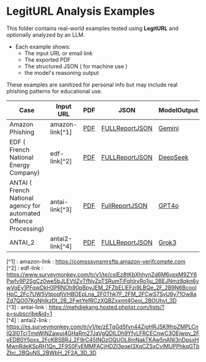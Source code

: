 
# LegitURL Analysis Examples

This folder contains real-world examples tested using **LegitURL** and optionally analyzed by an LLM.

- Each example shows:
  - The input URL or email link
  - The exported PDF
  - The structured JSON ( for machine use )
  - the model's reasoning output

These examples are sanitized for personal info but may include real phishing patterns for educational use.

| Case | Input URL | PDF | JSON | ModelOutput|
|------|-----------|-----|-------|-----|
| Amazon Phishing | amazon-link[^1]| [PDF](./PDF/legitURL_Report_2025-06-03T17:43:54Z-amazon-verifcompte.pdf) | [FULLReportJSON](./JSON/FullReport_comsssvnsmrsftp.amazon-verifcompte.com.JSON) | [Gemini](./ModelOutput/GEMINI_FullReport_comsssvnsmrsftp.amazon-verifcompte.com.text)
|EDF ( French National Energy Company) | edf-link[^2] |[PDF](./PDF/legitURL_Report_2025-06-09T13:32:39Z-edf-espaceclient.pdf) | [FULLReportJSON](./JSON/FullReport_edf-espaceclient.json) | [DeepSeek](./ModelOutput/DEEPSEEK_FullReport_edf-espaceclient.txt) 
| ANTAI ( French National agency for automated Offence Processing) | antai-link[^3] | [PDF]('/PDF/legitURL_Report_2025-06-21T05:21:36Z-sonjajuengling.pdf') | [FullReportJSON](./JSON/FullReport_antaiScam_v1.2.json) | [GPT4o](./ModelOutput/GTP4o_FullReport_ANTAI.txt)
| ANTAI_2 | antai2-link[^4]| [PDF](./PDF/legitURL_Report_2025-07-29T09:50:41Z-routieres-justice.pdf) | [FULLReportJSON](./JSON/FullReport_Antai2Scam_v1.6.json) | [Grok3](./ModelOutput/Grok3_fullReport_Antai2.text) |




[^1] : amazon-link : https://comsssvnsmrsftp.amazon-verifcompte.com  
[^2] : edf-link : https://www.surveymonkey.com/tr/v1/te/csIEz8tKbXhhynZd6M6vpxM9ZY6Pwfv9P2SgCz0we5bJLEVtlZvTfNyZpTSRumTiFqhlrvRo1ju_2BEJNmz8qkn6vwVqEy1PFqwDkH3PRNOh90pBpyJEM_2FZbELlEFzj9LBQe_2F_2B9N6BcooIHpC_2Fc7UW5VtpoqfjVHBOEpLna_2F0Thk7F_2FM_2FCwS7SyU6y71Ow8aZd7QO07KgNhIkzDt_2B_2FwtYefRCzXQBZxxmt4Oeoi_2BOUhvI_3D  
[^3] : antai-link : https://mehdiekang.hosted.phplist.com/lists/?p=subscribe&id=1  
[^4] : antai2-link : https://es.surveymonkey.com/tr/v1/te/zETqGd5fvn44ZigHRJ5K9frpZMPLCnIQ3l0TcjTmeWjNZawuj4GHaRm27JaVgQDILDh9YfyLFRCECnwC3OEjwqv_2FyEDB0Y5pxs_2FcKBSBRJ_2F9rC45INGzOQUOL8inNakTKAw5nANl3nDpsxHMwnRdeKSpRH1Qn_2F9S0FvEMMFACjHDZl3eqeI3XqCZSxCvlMUPPhkqGTbZbc_2BQuNS_2BWbH_2F2A_3D_3D

